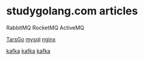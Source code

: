 # studygolang.com articles

RabbitMQ
RocketMQ
ActiveMQ

[TarsGo](https://github.com/TarsCloud/TarsGo)
[mysql](https://www.w3cschool.cn/mysql/index.html)
[nginx](https://www.w3cschool.cn/nginx/index.html)

[kafka](https://blog.csdn.net/dapeng1995/article/details/81536862)
[kafka](https://blog.csdn.net/liyiming2017/article/details/82805479)
[kafka](https://www.w3cschool.cn/apache_kafka/apache_kafka_quick_guide.html)
